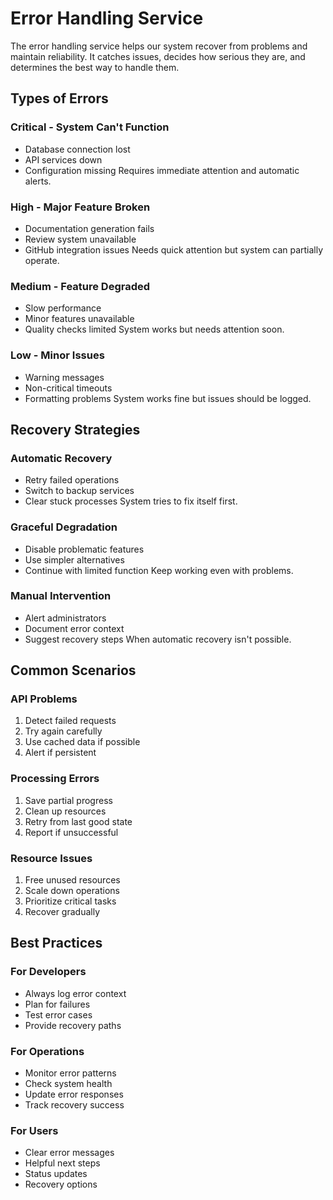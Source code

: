 # Error Handling Service

The error handling service helps our system recover from problems and maintain reliability. It catches issues, decides how serious they are, and determines the best way to handle them.

## Types of Errors

### Critical - System Can't Function
- Database connection lost
- API services down
- Configuration missing
Requires immediate attention and automatic alerts.

### High - Major Feature Broken
- Documentation generation fails
- Review system unavailable
- GitHub integration issues
Needs quick attention but system can partially operate.

### Medium - Feature Degraded
- Slow performance
- Minor features unavailable
- Quality checks limited
System works but needs attention soon.

### Low - Minor Issues
- Warning messages
- Non-critical timeouts
- Formatting problems
System works fine but issues should be logged.

## Recovery Strategies

### Automatic Recovery
- Retry failed operations
- Switch to backup services
- Clear stuck processes
System tries to fix itself first.

### Graceful Degradation
- Disable problematic features
- Use simpler alternatives
- Continue with limited function
Keep working even with problems.

### Manual Intervention
- Alert administrators
- Document error context
- Suggest recovery steps
When automatic recovery isn't possible.

## Common Scenarios

### API Problems
1. Detect failed requests
2. Try again carefully
3. Use cached data if possible
4. Alert if persistent

### Processing Errors
1. Save partial progress
2. Clean up resources
3. Retry from last good state
4. Report if unsuccessful

### Resource Issues
1. Free unused resources
2. Scale down operations
3. Prioritize critical tasks
4. Recover gradually

## Best Practices

### For Developers
- Always log error context
- Plan for failures
- Test error cases
- Provide recovery paths

### For Operations
- Monitor error patterns
- Check system health
- Update error responses
- Track recovery success

### For Users
- Clear error messages
- Helpful next steps
- Status updates
- Recovery options